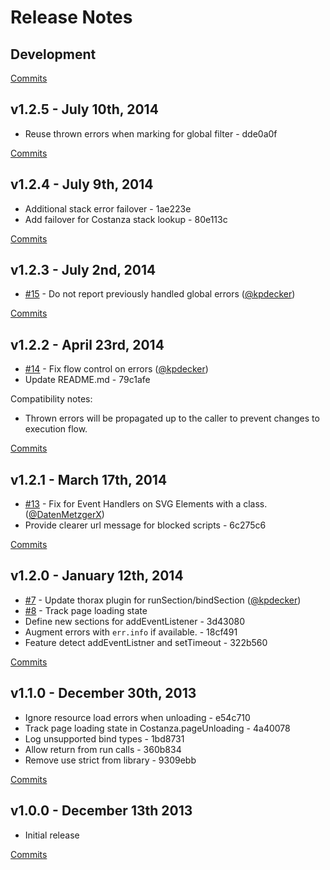 # Release Notes

## Development

[Commits](https://github.com/walmartlabs/costanza/compare/v1.2.5...master)

## v1.2.5 - July 10th, 2014
- Reuse thrown errors when marking for global filter - dde0a0f

[Commits](https://github.com/walmartlabs/costanza/compare/v1.2.4...v1.2.5)

## v1.2.4 - July 9th, 2014
- Additional stack error failover - 1ae223e
- Add failover for Costanza stack lookup - 80e113c

[Commits](https://github.com/walmartlabs/costanza/compare/v1.2.3...v1.2.4)

## v1.2.3 - July 2nd, 2014
- [#15](https://github.com/walmartlabs/costanza/pull/15) - Do not report previously handled global errors ([@kpdecker](https://api.github.com/users/kpdecker))

[Commits](https://github.com/walmartlabs/costanza/compare/v1.2.2...v1.2.3)

## v1.2.2 - April 23rd, 2014
- [#14](https://github.com/walmartlabs/costanza/pull/14) - Fix flow control on errors ([@kpdecker](https://api.github.com/users/kpdecker))
- Update README.md - 79c1afe

Compatibility notes:
- Thrown errors will be propagated up to the caller to prevent changes to execution flow.

[Commits](https://github.com/walmartlabs/costanza/compare/v1.2.1...v1.2.2)

## v1.2.1 - March 17th, 2014
- [#13](https://github.com/walmartlabs/costanza/pull/13) - Fix for Event Handlers on SVG Elements with a class. ([@DatenMetzgerX](https://api.github.com/users/DatenMetzgerX))
- Provide clearer url message for blocked scripts - 6c275c6

[Commits](https://github.com/walmartlabs/costanza/compare/v1.2.0...v1.2.1)

## v1.2.0 - January 12th, 2014
- [#7](https://github.com/walmartlabs/costanza/pull/7) - Update thorax plugin for runSection/bindSection ([@kpdecker](https://api.github.com/users/kpdecker))
- [#8](https://github.com/walmartlabs/costanza/issues/8) - Track page loading state
- Define new sections for addEventListener - 3d43080
- Augment errors with `err.info` if available. - 18cf491
- Feature detect addEventListner and setTimeout - 322b560

[Commits](https://github.com/walmartlabs/costanza/compare/v1.1.0...v1.2.0)

## v1.1.0 - December 30th, 2013
- Ignore resource load errors when unloading - e54c710
- Track page loading state in Costanza.pageUnloading - 4a40078
- Log unsupported bind types - 1bd8731
- Allow return from run calls - 360b834
- Remove use strict from library - 9309ebb

[Commits](https://github.com/walmartlabs/costanza/compare/v1.0.0...v1.1.0)


## v1.0.0 - December 13th 2013

- Initial release

[Commits](https://github.com/walmartlabs/phoenix-connection/compare/8224ab1...v1.0.0)
